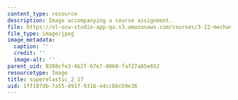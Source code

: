 ```yaml
---
content_type: resource
description: Image accompanying a course assignment.
file: https://ol-ocw-studio-app-qa.s3.amazonaws.com/courses/3-22-mechanical-behavior-of-materials-spring-2008/1ff187db7a55d9179316e4ccbbcb9e36_superelastic_2_17.jpg
file_type: image/jpeg
image_metadata:
  caption: ''
  credit: ''
  image-alt: ''
parent_uid: 8388cfe3-4b2f-b7e7-0060-faf27a65e652
resourcetype: Image
title: superelastic_2_17
uid: 1ff187db-7a55-d917-9316-e4ccbbcb9e36
---
```

